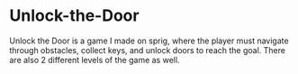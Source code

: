 # Unlock-the-Door
Unlock the Door is a game I made on sprig, where the player must navigate through obstacles, collect keys, and unlock doors to reach the goal.  There are also 2 different levels of the game as well.
